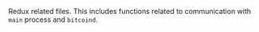 Redux related files. This includes functions related to communication with
`main` process and `bitcoind`.
